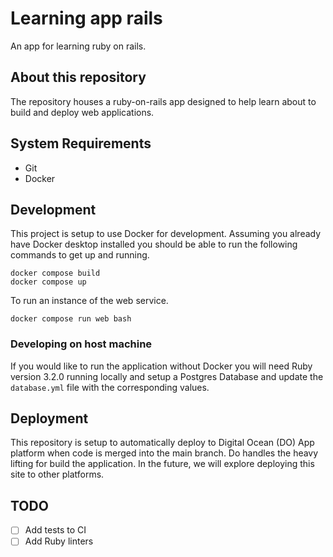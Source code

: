 # Learning app rails

An app for learning ruby on rails.

## About this repository

The repository houses a ruby-on-rails app designed to help learn about to build and deploy web applications.

## System Requirements

- Git
- Docker

## Development

This project is setup to use Docker for development. Assuming you already have Docker desktop installed you should be able to run the following commands to get up
and running.

```
docker compose build
docker compose up
```

To run an instance of the web service.

```
docker compose run web bash
```


### Developing on host machine

If you would like to run the application without Docker you will need Ruby version 3.2.0 running locally and setup a Postgres Database and update the `database.yml` file with the corresponding values.

## Deployment

This repository is setup to automatically deploy to Digital Ocean (DO) App platform when code is merged into the main branch. Do handles the heavy lifting for build the application. In the future, we will explore deploying this site to other platforms.

## TODO

- [ ] Add tests to CI
- [ ] Add Ruby linters